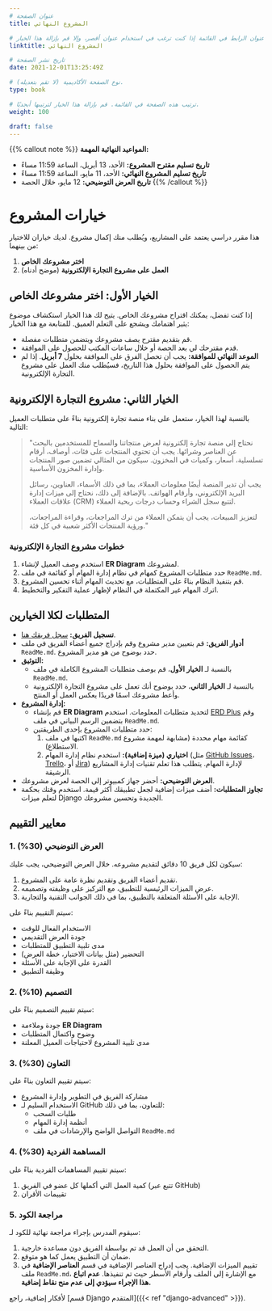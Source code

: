```yaml
---
# عنوان الصفحة
title: المشروع النهائي

# عنوان الرابط في القائمة إذا كنت ترغب في استخدام عنوان أقصر، وإلا قم بإزالة هذا الخيار.
linktitle: المشروع النهائي

# تاريخ نشر الصفحة
date: 2021-12-01T13:25:49Z

# نوع الصفحة الأكاديمية (لا تقم بتعديله).
type: book

# ترتيب هذه الصفحة في القائمة. قم بإزالة هذا الخيار لترتيبها أبجديًا.
weight: 100

draft: false
---
```


{{% callout note %}}
**المواعيد النهائية المهمة:**
- **تاريخ تسليم مقترح المشروع:** الأحد، 13 أبريل، الساعة 11:59 مساءً
- **تاريخ تسليم المشروع النهائي:** الأحد، 11 مايو، الساعة 11:59 مساءً
- **تاريخ العرض التوضيحي:** 12 مايو، خلال الحصة
{{% /callout %}}

# خيارات المشروع
هذا مقرر دراسي يعتمد على المشاريع، ويُطلب منك إكمال مشروع. لديك خياران للاختيار من بينهما:

1. **اختر مشروعك الخاص**
2. **العمل على مشروع التجارة الإلكترونية** (موضح أدناه)

## الخيار الأول: اختر مشروعك الخاص

إذا كنت تفضل، يمكنك اقتراح مشروعك الخاص. يتيح لك هذا الخيار استكشاف موضوع يثير اهتمامك ويشجع على التعلم العميق. للمتابعة مع هذا الخيار:

- قم بتقديم مقترح يصف مشروعك ويتضمن متطلبات مفصلة.
- قدم مقترحك لي بعد الحصة أو خلال ساعات المكتب للحصول على الموافقة.
- **الموعد النهائي للموافقة:** يجب أن تحصل الفرق على الموافقة بحلول **7 أبريل**. إذا لم يتم الحصول على الموافقة بحلول هذا التاريخ، فسيُطلب منك العمل على مشروع التجارة الإلكترونية.

## الخيار الثاني: مشروع التجارة الإلكترونية

بالنسبة لهذا الخيار، ستعمل على بناء منصة تجارة إلكترونية بناءً على متطلبات العميل التالية:

> "نحتاج إلى منصة تجارة إلكترونية لعرض منتجاتنا والسماح للمستخدمين بالبحث عن العناصر وشرائها. يجب أن تحتوي المنتجات على فئات، أوصاف، أرقام تسلسلية، أسعار، وكميات في المخزون. سيكون من المثالي تضمين صور المنتجات وإدارة المخزون الأساسية.
>
> يجب أن تدير المنصة أيضًا معلومات العملاء، بما في ذلك الأسماء، العناوين، رسائل البريد الإلكتروني، وأرقام الهواتف. بالإضافة إلى ذلك، نحتاج إلى ميزات إدارة علاقات العملاء (CRM) لتتبع سجل الشراء وحساب درجات ربحية العملاء.
>
> لتعزيز المبيعات، يجب أن يتمكن العملاء من ترك المراجعات، وقراءة المراجعات، ورؤية المنتجات الأكثر شعبية في كل فئة."

### خطوات مشروع التجارة الإلكترونية
1. استخدم وصف العميل لإنشاء **ER Diagram** لمشروعك.
2. حدد متطلبات المشروع كمهام في نظام إدارة المهام أو كقائمة في ملف `ReadMe.md`.
3. قم بتنفيذ النظام بناءً على المتطلبات، مع تحديث المهام أثناء تحسين المشروع.
4. اترك المهام غير المكتملة في النظام لإظهار عملية التفكير والتخطيط.

## المتطلبات لكلا الخيارين

- **تسجيل الفريق:** [سجل فريقك هنا](https://classroom.github.com/a/8FJizrQU).
- **أدوار الفريق:** قم بتعيين مدير مشروع وقم بإدراج جميع أعضاء الفريق في ملف `ReadMe.md`. حدد بوضوح من هو مدير المشروع.
- **التوثيق:**
  - بالنسبة لـ **الخيار الأول**، قم بوصف متطلبات المشروع الكاملة في ملف `ReadMe.md`.
  - بالنسبة لـ **الخيار الثاني**، حدد بوضوح أنك تعمل على مشروع التجارة الإلكترونية وأعط مشروعك اسمًا فريدًا يعكس العمل أو المنتج.
- **إدارة المشروع:**
  - قم بإنشاء **ER Diagram** لتحديد متطلبات المعلومات. استخدم [ERD Plus](https://erdplus.com/) وقم بتضمين الرسم البياني في ملف `ReadMe.md`.
  - حدد متطلبات المشروع بإحدى الطريقتين:
    1. اكتبها في ملف `ReadMe.md` كقائمة مهام محددة (مشابهة لمهمة مشروع الاستطلاع).
    2. **اختياري (ميزة إضافية):** استخدم نظام إدارة المهام (مثل [GitHub Issues](https://docs.github.com/en/issues)، [Trello](https://trello.com/guide)، أو [Jira](https://www.atlassian.com/software/jira/guides/getting-started/introduction#what-is-jira-software)) لإدارة المهام. يتطلب هذا تعلم تقنيات إدارة المشاريع الرشيقة.
- **العرض التوضيحي:** أحضر جهاز كمبيوتر إلى الحصة لعرض مشروعك.
- **تجاوز المتطلبات:** أضف ميزات إضافية لجعل تطبيقك أكثر قيمة. استخدم وقتك بحكمة لتعلم ميزات Django الجديدة وتحسين مشروعك.

## معايير التقييم

### 1. العرض التوضيحي (30%)
سيكون لكل فريق 10 دقائق لتقديم مشروعه. خلال العرض التوضيحي، يجب عليك:
1. تقديم أعضاء الفريق وتقديم نظرة عامة على المشروع.
2. عرض الميزات الرئيسية للتطبيق، مع التركيز على وظيفته وتصميمه.
3. الإجابة على الأسئلة المتعلقة بالتطبيق، بما في ذلك الجوانب التقنية والتجارية.

سيتم التقييم بناءً على:
- الاستخدام الفعال للوقت
- جودة العرض التقديمي
- مدى تلبية التطبيق للمتطلبات
- التحضير (مثل بيانات الاختبار، خطة العرض)
- القدرة على الإجابة على الأسئلة
- وظيفة التطبيق

### 2. التصميم (10%)
سيتم تقييم التصميم بناءً على:
- جودة وملاءمة **ER Diagram**
- وضوح واكتمال المتطلبات
- مدى تلبية المشروع لاحتياجات العميل المعلنة

### 3. التعاون (30%)
سيتم تقييم التعاون بناءً على:
- مشاركة الفريق في التطوير وإدارة المشروع
- الاستخدام السليم لـ GitHub للتعاون، بما في ذلك:
  - طلبات السحب
  - أنظمة إدارة المهام
  - التواصل الواضح والإرشادات في ملف `ReadMe.md`

### 4. المساهمة الفردية (30%)
سيتم تقييم المساهمات الفردية بناءً على:
1. كمية العمل التي أكملها كل عضو في الفريق (تتبع عبر GitHub)
2. تقييمات الأقران

### 5. مراجعة الكود
سيقوم المدرس بإجراء مراجعة نهائية للكود لـ:
1. التحقق من أن العمل قد تم بواسطة الفريق دون مساعدة خارجية.
2. ضمان أن التطبيق يعمل كما هو متوقع.
3. تقييم الميزات الإضافية. يجب إدراج العناصر الإضافية في قسم **العناصر الإضافية** في ملف `ReadMe.md`، مع الإشارة إلى الملف وأرقام الأسطر حيث تم تنفيذها. **عدم اتباع هذا الإجراء سيؤدي إلى عدم منح نقاط إضافية.**

لأفكار إضافية، راجع [قسم Django المتقدم]({{< ref "django-advanced" >}}).
